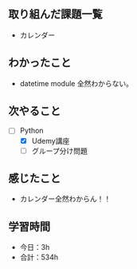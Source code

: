 ## 取り組んだ課題一覧

- カレンダー  

## わかったこと
- datetime module 全然わからない。

## 次やること

- [ ] Python
    - [x] Udemy講座
    - [ ] グループ分け問題

## 感じたこと
- カレンダー全然わからん！！

## 学習時間

- 今日：3h
- 合計：534h